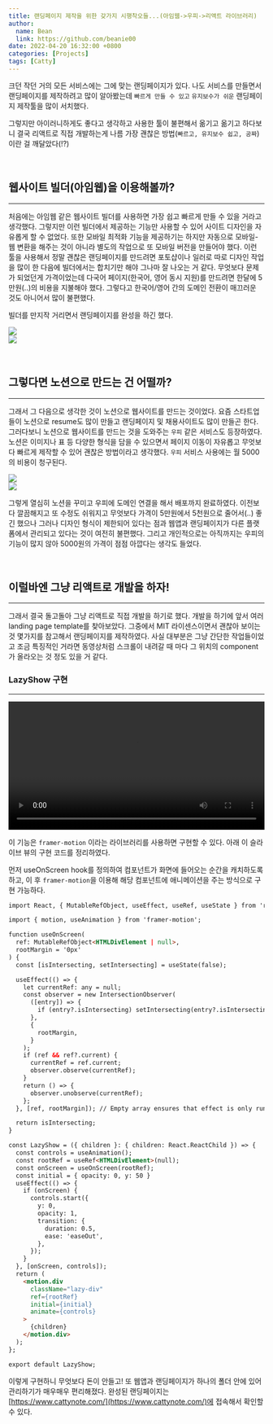 ```yaml
---
title: 랜딩페이지 제작을 위한 갖가지 시행착오들...(아임웹->우피->리액트 라이브러리)
author:
  name: Bean
  link: https://github.com/beanie00
date: 2022-04-20 16:32:00 +0800
categories: [Projects]
tags: [Catty]
---
```


크던 작던 거의 모든 서비스에는 그에 맞는 랜딩페이지가 있다. 나도 서비스를 만들면서 랜딩페이지를 제작하려고 많이 알아봤는데 `빠르게 만들 수 있고` `유지보수가 쉬운` 랜딩페이지 제작툴을 많이 서치했다.

그렇지만 아이러니하게도 좋다고 생각하고 사용한 툴이 불편해서 옮기고 옮기고 하다보니 결국 리액트로 직접 개발하는게 나름 가장 괜찮은 방법(`빠르고, 유지보수 쉽고, 공짜`)이란 걸 깨달았다(!?)

&nbsp;
## 웹사이트 빌더(아임웹)을 이용해볼까?
***

처음에는 아임웹 같은 웹사이트 빌더를 사용하면 가장 쉽고 빠르게 만들 수 있을 거라고 생각했다. 그렇지만 이런 빌더에서 제공하는 기능만 사용할 수 있어 사이트 디자인을 자유롭게 할 수 없었다. 또한 모바일 최적화 기능을 제공하기는 하지만 자동으로 모바일-웹 변환을 해주는 것이 아니라 별도의 작업으로 또 모바일 버전을 만들어야 했다. 이런 툴을 사용해서 정말 괜찮은 랜딩페이지를 만드려면 포토샵이나 일러로 따로 디자인 작업을 많이 한 다음에 빌더에서는 합치기만 해야 그나마 잘 나오는 거 같다. 무엇보다 문제가 되었던게 가격이었는데 다국어 페이지(한국어, 영어 동시 지원)를 만드려면 한달에 5만원(..)의 비용을 지불해야 했다. 그렇다고 한국어/영어 간의 도메인 전환이 매끄러운 것도 아니어서 많이 불편했다.

빌더를 만지작 거리면서 랜딩페이지를 완성을 하긴 했다.

<div style="text-align: left">
   <img src="/assets/img/post_images/landingpage1.png" />
</div>
<div style="text-align: left">
   <img src="/assets/img/post_images/landingpage2.png" />
</div>

&nbsp;
## 그렇다면 노션으로 만드는 건 어떨까?
***

그래서 그 다음으로 생각한 것이 노션으로 웹사이트를 만드는 것이었다. 요즘 스타트업들이 노션으로 resume도 많이 만들고 랜딩페이지 및 채용사이트도 많이 만들곤 한다. 그러다보니 노션으로 웹사이트를 만드는 것을 도와주는 `우피` 같은 서비스도 등장하였다. 노션은 이미지나 표 등 다양한 형식을 담을 수 있으면서 페이지 이동이 자유롭고 무엇보다 빠르게 제작할 수 있어 괜찮은 방법이라고 생각했다. `우피` 서비스 사용에는 월 5000의 비용이 청구된다.

<div style="text-align: left">
   <img src="/assets/img/post_images/landingpage3.png" />
</div>
<div style="text-align: left">
   <img src="/assets/img/post_images/landingpage4.png" />
</div>

그렇게 열심히 노션을 꾸미고 우피에 도메인 연결을 해서 배포까지 완료하였다. 이전보다 깔끔해지고 또 수정도 쉬워지고 무엇보다 가격이 5만원에서 5천원으로 줄어서(..) 좋긴 했으나 그러나 디자인 형식이 제한되어 있다는 점과 웹앱과 랜딩페이지가 다른 플랫폼에서 관리되고 있다는 것이 여전히 불편했다. 그리고 개인적으로는 아직까지는 우피의 기능이 많지 않아 5000원의 가격이 점점 아깝다는 생각도 들었다.

&nbsp;
## 이럴바엔 그냥 리액트로 개발을 하자!
***

그래서 결국 돌고돌아 그냥 리액트로 직접 개발을 하기로 했다. 개발을 하기에 앞서 여러 landing page template를 찾아보았다. 그중에서 MIT 라이센스이면서 괜찮아 보이는 것 몇가지를 참고해서 랜딩페이지를 제작하였다. 사실 대부분은 그냥 간단한 작업들이었고 조금 특징적인 거라면 동영상처럼 스크롤이 내려갈 때 마다 그 위치의 component가 올라오는 것 정도 있을 거 같다.

### LazyShow 구현
---

<div style="text-align: left">
   <video controls width="100%">
      <source src="/assets/img/post_images/landingpage5.mov" type="video/mp4"/>
   </video>
</div>

이 기능은 `framer-motion` 이라는 라이브러리를 사용하면 구현할 수 있다. 아래 이 슬라이브 뷰의 구현 코드를 정리하였다.

먼저 useOnScreen hook를 정의하여 컴포넌트가 화면에 들어오는 순간을 캐치하도록 하고, 이 후 `framer-motion`을 이용해 해당 컴포넌트에 애니메이션을 주는 방식으로 구현 가능하다.

```html
import React, { MutableRefObject, useEffect, useRef, useState } from 'react';

import { motion, useAnimation } from 'framer-motion';

function useOnScreen(
  ref: MutableRefObject<HTMLDivElement | null>,
  rootMargin = '0px'
) {
  const [isIntersecting, setIntersecting] = useState(false);

  useEffect(() => {
    let currentRef: any = null;
    const observer = new IntersectionObserver(
      ([entry]) => {
        if (entry?.isIntersecting) setIntersecting(entry?.isIntersecting);
      },
      {
        rootMargin,
      }
    );
    if (ref && ref?.current) {
      currentRef = ref.current;
      observer.observe(currentRef);
    }
    return () => {
      observer.unobserve(currentRef);
    };
  }, [ref, rootMargin]); // Empty array ensures that effect is only run on mount and unmount

  return isIntersecting;
}

const LazyShow = ({ children }: { children: React.ReactChild }) => {
  const controls = useAnimation();
  const rootRef = useRef<HTMLDivElement>(null);
  const onScreen = useOnScreen(rootRef);
  const initial = { opacity: 0, y: 50 }
  useEffect(() => {
    if (onScreen) {
      controls.start({
        y: 0,
        opacity: 1,
        transition: {
          duration: 0.5,
          ease: 'easeOut',
        },
      });
    }
  }, [onScreen, controls]);
  return (
    <motion.div
      className="lazy-div"
      ref={rootRef}
      initial={initial}
      animate={controls}
    >
      {children}
    </motion.div>
  );
};

export default LazyShow;
```

이렇게 구현하니 무엇보다 돈이 안들고! 또 웹앱과 랜딩페이지가 하나의 폴더 안에 있어 관리하기가 매우매우 편리해졌다. 완성된 랜딩페이지는 [https://www.cattynote.com/](https://www.cattynote.com/)에 접속해서 확인할 수 있다.